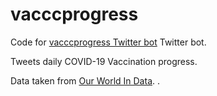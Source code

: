 
<!-- README.md is generated from README.Rmd. Please edit that file -->

# vacccprogress

Code for [vacccprogress Twitter bot](https://twitter.com/vacccprogress)
Twitter bot.

Tweets daily COVID-19 Vaccination progress.

Data taken from [Our World In
Data](https://ourworldindata.org/covid-vaccinations). .
